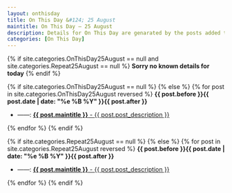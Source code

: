 ```yaml
---
layout: onthisday
title: On This Day &#124; 25 August
maintitle: On This Day — 25 August
description: Details for On This Day are genarated by the posts added to the website so the content is subject to changes/updates over time.
categories: [On This Day]
---
```


{% if site.categories.OnThisDay25August == null and site.categories.Repeat25August == null %}
<strong>Sorry no known details for today</strong>
{% endif %}

{% if site.categories.OnThisDay25August == null %}
{% else %}
{% for post in site.categories.OnThisDay25August reversed %}
<strong>{{ post.before }}{{ post.date | date: "%e %B %Y" }}{{ post.after }}</strong>
<ul>
<li> ——: <a href="{{ post.url }}"><strong>{{ post.maintitle }}</strong> - {{ post.post_description }}</a></li>
</ul>
{% endfor %}
{% endif %}

{% if site.categories.Repeat25August == null %}
{% else %}
{% for post in site.categories.Repeat25August reversed %}
<strong>{{ post.before }}{{ post.date | date: "%e %B %Y" }}{{ post.after }}</strong>
<ul>
<li> ——: <a href="{{ post.url }}"><strong>{{ post.maintitle }}</strong> - {{ post.post_description }}</a></li>
</ul>
{% endfor %}
{% endif %}
